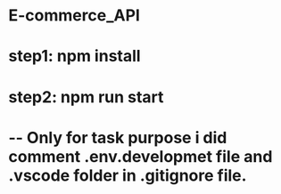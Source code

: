 # E-commerce_API
# step1: npm install
# step2: npm run start


# -- Only for task purpose i did comment .env.developmet file and .vscode folder in .gitignore file.